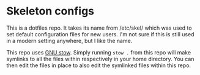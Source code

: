 # Skeleton configs

This is a dotfiles repo. It takes its name from /etc/skel/ which was used to set default configuration files for new users. I'm not sure if this is still used in a modern setting anywhere, but I like the name.

This repo uses [GNU stow](https://www.gnu.org/software/stow/manual/stow.html). Simply running `stow .` from this repo will make symlinks to all the files within respectively in your home directory. You can then edit the files in place to also edit the symlinked files within this repo.
